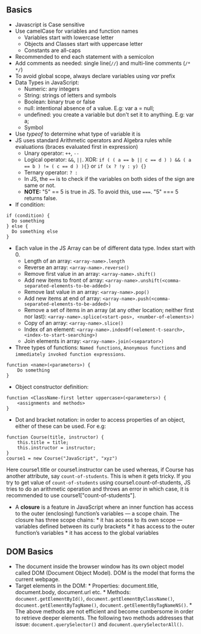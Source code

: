 

## Basics

* Javascript is Case sensitive
* Use camelCase for variables and function names
    * Variables start with lowercase letter
    * Objects and Classes start with uppercase letter
    * Constants are all-caps
*  Recommended to end each statement with a semicolon
* Add comments as needed: single line(`//`) and multi-line comments (`/* */`)
* To avoid global scope, always declare variables using _var_ prefix
* Data Types in JavaScript:
    * Numeric: any integers
    * String: strings of letters and symbols
    * Boolean: binary true or false
    * null: intentional absence of a value. E.g: var a = null;
    * undefined: you create a variable but don't set it to anything. E.g: var a;
    * Symbol
* Use _typeof_ to determine what type of variable it is
* JS uses standard Arithmetic operators and Algebra rules while evaluations (braces evaluated first in expression)
    * Unary operator: `++`, `--`
    * Logical operator: `&&`, `||`. XOR: `if ( ( a == b || c == d ) ) && ( a == b ) != ( c == d ) ){}` or `if (x ? !y : y) {}`
    * Ternary operator: `? :`
    * In JS, the `==` is to check if the variables on both sides of the sign are same or not. 
    * **NOTE:** "5" == 5 is true in JS. To avoid this, use `===`. "5" === 5 returns false.
* If condition:
```
if (condition) {
  Do something
} else {
  Do something else
}
```
* Each value in the JS Array can be of different data type. Index start with 0.
    * Length of an array: `<array-name>.length`
    * Reverse an array: `<array-name>.reverse()`
    * Remove first value in an array: `<array-name>.shift()`
    * Add new items to front of array: `<array-name>.unshift(<comma-separated-elements-to-be-added>)`
    * Remove last value in an array: `<array-name>.pop()`
    * Add new items at end of array: `<array-name>.push(<comma-separated-elements-to-be-added>)`
    * Remove a set of items in an array (at any other location; neither first nor last): `<array-name>.splice(<start-pos>, <number-of-elements>)`
    * Copy of an array: `<array-name>.slice()`
    * Index of an element: `<array-name>.indexOf(<element-t-search>, <index-to-start-searching>)`
    * Join elements in array: `<array-name>.join(<separator>)`
* Three types of functions: `Named functions`, `Anonymous functions` and `immediately invoked function expressions`.
```
function <name>(<parameters>) {
    Do something
}
```
* Object constructor definition:
```
function <ClassName-first letter uppercase>(<parameters>) {
    <assignments and methods>
}
```
* Dot and bracket notation: in order to access properties of an object, either of these can be used. For e.g:
```
function Course(title, instructor) {
    this.title = title;
    this.instructor = instructor;
}
course1 = new Course("JavaScript", "xyz")
```
Here course1.title or course1.instructor can be used whereas, if Course has another attribute, say `count-of-students`. This is when it gets tricky.
If you try to get value of `count-of-students` using course1.count-of-students, JS tries to do an arithmetic operation and throws an error in which case, it is recommended to use course1["count-of-students"].
* A **closure** is a feature in JavaScript where an inner function has access to the outer (enclosing) function’s variables — a scope chain. The closure has three scope chains:
        * it has access to its own scope — variables defined between its curly brackets
        * it has access to the outer function’s variables
        * it has access to the global variables


## DOM Basics

* The document inside the browser window has its own object model called DOM (Document Object Model). DOM is the model that forms the current webpage.
* Target elements in the DOM:
        * Properties: document.title, document.body, document.url etc.
        * Methods: `document.getElementById()`, `document.getElementByClassName()`, `document.getElementByTagName()`, `document.getElementByTagNameNS()`.
        * The above methods are not efficient and become cumbersome in order to retrieve deeper elements. The following two methods addresses that issue: `document.querySelector()` and `document.querySelectorAll()`.